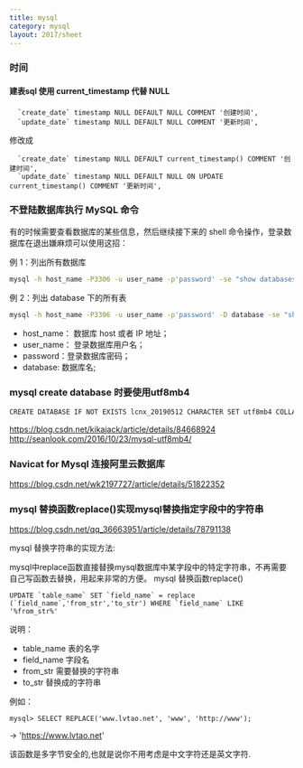 ```yaml
---
title: mysql
category: mysql
layout: 2017/sheet
---
```


### 时间

#### 建表sql 使用 current_timestamp 代替 NULL

```
  `create_date` timestamp NULL DEFAULT NULL COMMENT '创建时间',
  `update_date` timestamp NULL DEFAULT NULL COMMENT '更新时间',
```

修改成
  
```
  `create_date` timestamp NULL DEFAULT current_timestamp() COMMENT '创建时间',
  `update_date` timestamp NULL DEFAULT NULL ON UPDATE current_timestamp() COMMENT '更新时间',
```

### 不登陆数据库执行 MySQL 命令

有的时候需要查看数据库的某些信息，然后继续接下来的 shell 命令操作，登录数据库在退出嫌麻烦可以使用这招：

例 1：列出所有数据库

```bash
mysql -h host_name -P3306 -u user_name -p'password' -se "show databases;"
```

例 2：列出 database 下的所有表

```bash
mysql -h host_name -P3306 -u user_name -p'password' -D database -se "show tables;"
```

- host_name： 数据库 host 或者 IP 地址；
- user_name： 登录数据库用户名；
- password：登录数据库密码；
- database: 数据库名;


### mysql create database 时要使用utf8mb4 ###

```bash
CREATE DATABASE IF NOT EXISTS lcnx_20190512 CHARACTER SET utf8mb4 COLLATE utf8mb4_unicode_ci;
```

https://blog.csdn.net/kikajack/article/details/84668924
http://seanlook.com/2016/10/23/mysql-utf8mb4/


### Navicat for Mysql 连接阿里云数据库

https://blog.csdn.net/wk2197727/article/details/51822352


### mysql 替换函数replace()实现mysql替换指定字段中的字符串

https://blog.csdn.net/qq_36663951/article/details/78791138

mysql 替换字符串的实现方法:

mysql中replace函数直接替换mysql数据库中某字段中的特定字符串，不再需要自己写函数去替换，用起来非常的方便。 mysql 替换函数replace()
 
```
UPDATE `table_name` SET `field_name` = replace (`field_name`,'from_str','to_str') WHERE `field_name` LIKE '%from_str%'
```
说明：
- table_name  表的名字
- field_name  字段名
- from_str  需要替换的字符串
- to_str  替换成的字符串

例如：

```
mysql> SELECT REPLACE('www.lvtao.net', 'www', 'http://www');
```
-> 'https://www.lvtao.net'

该函数是多字节安全的,也就是说你不用考虑是中文字符还是英文字符.
